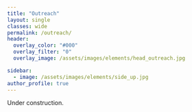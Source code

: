 ```yaml
---
title: "Outreach"
layout: single
classes: wide
permalink: /outreach/
header:
  overlay_color: "#000"
  overlay_filter: "0"
  overlay_image: /assets/images/elements/head_outreach.jpg

sidebar:
  - image: /assets/images/elements/side_up.jpg
author_profile: true
---
```


Under construction.
